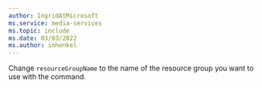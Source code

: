 ```yaml
---
author: IngridAtMicrosoft
ms.service: media-services 
ms.topic: include
ms.date: 03/03/2022
ms.author: inhenkel
---
```


<!--Create a media services account -->

Change `resourceGroupName` to the name of the resource group you want to use with the command.